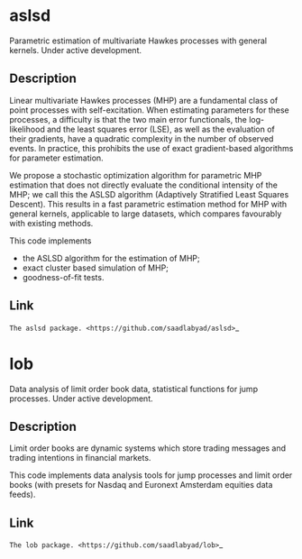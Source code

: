 # aslsd
Parametric estimation of multivariate Hawkes processes with general kernels. Under active development.

## Description
Linear multivariate Hawkes processes (MHP) are a fundamental class of point processes with self-excitation. When estimating parameters for these processes, a difficulty is that the two main error functionals, the log-likelihood and the least squares error (LSE), as well as the evaluation of their
gradients, have a quadratic complexity in the number of observed events. In practice, this prohibits
the use of exact gradient-based algorithms for parameter estimation. 

We propose a stochastic optimization algorithm for parametric MHP estimation that does not directly evaluate the conditional intensity of the MHP; we
call this the ASLSD algorithm (Adaptively Stratified Least Squares Descent). This results in a fast parametric estimation
method for MHP with general kernels, applicable to large datasets, which compares favourably with
existing methods.

This code implements

* the ASLSD algorithm for the estimation of MHP;
* exact cluster based simulation of MHP;
* goodness-of-fit tests.

## Link
`The aslsd package. <https://github.com/saadlabyad/aslsd>`_




# lob
Data analysis of limit order book data, statistical functions for jump processes. Under active development.

## Description
Limit order books are dynamic systems which store trading messages and trading intentions in financial markets.

This code implements data analysis tools for jump processes and limit order books (with presets for Nasdaq and Euronext Amsterdam equities data feeds).

## Link
`The lob package. <https://github.com/saadlabyad/lob>`_
